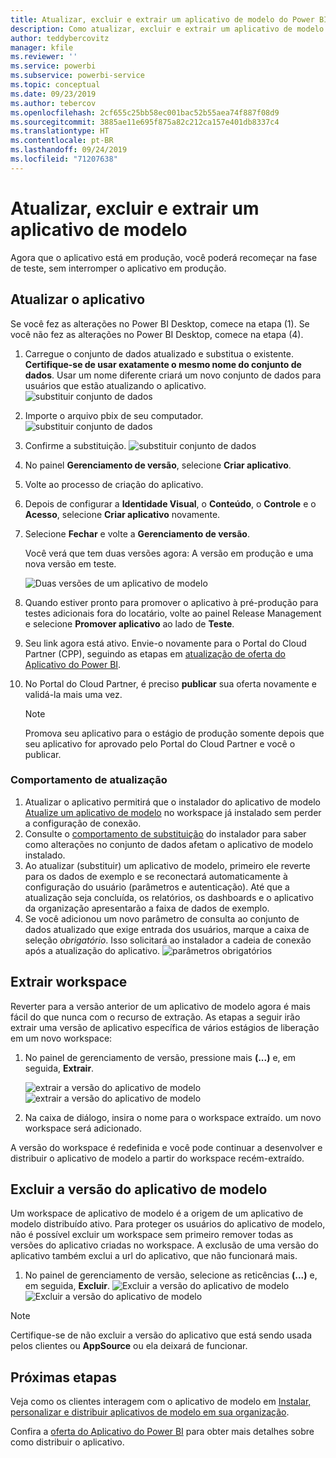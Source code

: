 ```yaml
---
title: Atualizar, excluir e extrair um aplicativo de modelo do Power BI
description: Como atualizar, excluir e extrair um aplicativo de modelo.
author: teddybercovitz
manager: kfile
ms.reviewer: ''
ms.service: powerbi
ms.subservice: powerbi-service
ms.topic: conceptual
ms.date: 09/23/2019
ms.author: tebercov
ms.openlocfilehash: 2cf655c25bb58ec001bac52b55aea74f887f08d9
ms.sourcegitcommit: 3885ae11e695f875a82c212ca157e401db8337c4
ms.translationtype: HT
ms.contentlocale: pt-BR
ms.lasthandoff: 09/24/2019
ms.locfileid: "71207638"
---
```

# <a name="update-delete-and-extract-template-app"></a>Atualizar, excluir e extrair um aplicativo de modelo

Agora que o aplicativo está em produção, você poderá recomeçar na fase de teste, sem interromper o aplicativo em produção.
## <a name="update-your-app"></a>Atualizar o aplicativo

Se você fez as alterações no Power BI Desktop, comece na etapa (1). Se você não fez as alterações no Power BI Desktop, comece na etapa (4).

1. Carregue o conjunto de dados atualizado e substitua o existente. **Certifique-se de usar exatamente o mesmo nome do conjunto de dados**. Usar um nome diferente criará um novo conjunto de dados para usuários que estão atualizando o aplicativo.
![substituir conjunto de dados](media/service-template-apps-update-extract-delete/power-bi-template-app-upload-dataset.png)
1. Importe o arquivo pbix de seu computador.
![substituir conjunto de dados](media/service-template-apps-update-extract-delete/power-bi-template-app-upload-dataset2.png)
1. Confirme a substituição.
![substituir conjunto de dados](media/service-template-apps-update-extract-delete/power-bi-template-app-upload-dataset3.png)

1. No painel **Gerenciamento de versão**, selecione **Criar aplicativo**.
1. Volte ao processo de criação do aplicativo.
1. Depois de configurar a **Identidade Visual**, o **Conteúdo**, o **Controle** e o **Acesso**, selecione **Criar aplicativo** novamente.
1. Selecione **Fechar** e volte a **Gerenciamento de versão**.

   Você verá que tem duas versões agora: A versão em produção e uma nova versão em teste.

    ![Duas versões de um aplicativo de modelo](media/service-template-apps-update-extract-delete/power-bi-template-app-update.png)

5. Quando estiver pronto para promover o aplicativo à pré-produção para testes adicionais fora do locatário, volte ao painel Release Management e selecione **Promover aplicativo** ao lado de **Teste**.
6. Seu link agora está ativo. Envie-o novamente para o Portal do Cloud Partner (CPP), seguindo as etapas em [atualização de oferta do Aplicativo do Power BI](https://docs.microsoft.com/azure/marketplace/cloud-partner-portal/power-bi/cpp-update-existing-offer).
7. No Portal do Cloud Partner, é preciso **publicar** sua oferta novamente e validá-la mais uma vez.

   >[!NOTE]
   >Promova seu aplicativo para o estágio de produção somente depois que seu aplicativo for aprovado pelo Portal do Cloud Partner e você o publicar.

### <a name="update-behavior"></a>Comportamento de atualização

1. Atualizar o aplicativo permitirá que o instalador do aplicativo de modelo [Atualize um aplicativo de modelo](service-template-apps-install-distribute.md#update-a-template-app) no workspace já instalado sem perder a configuração de conexão.
1. Consulte o [comportamento de substituição](service-template-apps-install-distribute.md#overwrite-behavior) do instalador para saber como alterações no conjunto de dados afetam o aplicativo de modelo instalado.
1. Ao atualizar (substituir) um aplicativo de modelo, primeiro ele reverte para os dados de exemplo e se reconectará automaticamente à configuração do usuário (parâmetros e autenticação). Até que a atualização seja concluída, os relatórios, os dashboards e o aplicativo da organização apresentarão a faixa de dados de exemplo.
1. Se você adicionou um novo parâmetro de consulta ao conjunto de dados atualizado que exige entrada dos usuários, marque a caixa de seleção *obrigatório*. Isso solicitará ao instalador a cadeia de conexão após a atualização do aplicativo.
 ![parâmetros obrigatórios](media/service-template-apps-update-extract-delete/power-bi-template-app-upload-dataset4.png)

## <a name="extract-workspace"></a>Extrair workspace
Reverter para a versão anterior de um aplicativo de modelo agora é mais fácil do que nunca com o recurso de extração. As etapas a seguir irão extrair uma versão de aplicativo específica de vários estágios de liberação em um novo workspace:

1. No painel de gerenciamento de versão, pressione mais **(...)** e, em seguida, **Extrair**.

    ![extrair a versão do aplicativo de modelo](media/service-template-apps-update-extract-delete/power-bi-template-app-extract.png) ![extrair a versão do aplicativo de modelo](media/service-template-apps-update-extract-delete/power-bi-template-app-extract-dialog.png)
2. Na caixa de diálogo, insira o nome para o workspace extraído. um novo workspace será adicionado.

A versão do workspace é redefinida e você pode continuar a desenvolver e distribuir o aplicativo de modelo a partir do workspace recém-extraído.

## <a name="delete-template-app-version"></a>Excluir a versão do aplicativo de modelo
Um workspace de aplicativo de modelo é a origem de um aplicativo de modelo distribuído ativo. Para proteger os usuários do aplicativo de modelo, não é possível excluir um workspace sem primeiro remover todas as versões do aplicativo criadas no workspace.
A exclusão de uma versão do aplicativo também exclui a url do aplicativo, que não funcionará mais.

1. No painel de gerenciamento de versão, selecione as reticências **(...)**  e, em seguida, **Excluir**.
 ![Excluir a versão do aplicativo de modelo](media/service-template-apps-update-extract-delete/power-bi-template-app-delete.png)
 ![Excluir a versão do aplicativo de modelo](media/service-template-apps-update-extract-delete/power-bi-template-app-delete-dialog.png)

>[!NOTE]
>Certifique-se de não excluir a versão do aplicativo que está sendo usada pelos clientes ou **AppSource** ou ela deixará de funcionar.

## <a name="next-steps"></a>Próximas etapas

Veja como os clientes interagem com o aplicativo de modelo em [Instalar, personalizar e distribuir aplicativos de modelo em sua organização](service-template-apps-install-distribute.md).

Confira a [oferta do Aplicativo do Power BI](https://docs.microsoft.com/azure/marketplace/cloud-partner-portal/power-bi/cpp-power-bi-offer) para obter mais detalhes sobre como distribuir o aplicativo.
